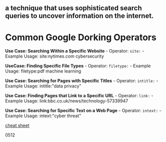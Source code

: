 ## a technique that uses sophisticated search queries to uncover information on the internet. 

# Common Google Dorking Operators

**Use Case: Searching Within a Specific Website**
    - Operator: `site:`
        - Example Usage: site:nytimes.com cybersecurity

**UseCase: Finding Specific File Types**
    - Operator: `filetype:`
        - Example Usage: filetype:pdf machine learning

**Use Case: Searching for Pages with Specific Titles**
    - Operator: `intitle:`
        - Example Usage: intitle:"data privacy"

**Use Case: Finding Pages that Link to a Specific URL**
    - Operator: `link:`
        - Example Usage: link:bbc.co.uk/news/technology-57339947

**Use Case: Searching for Specific Text on a Web Page**
    - Operator: `intext:`
        - Example Usage: intext:"cyber threat"

[cheat sheet](https://www.compass-security.com/fileadmin/Research/White_Papers/2017-01_osint_cheat_sheet.pdf)


0512